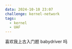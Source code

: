 ```yaml
---
data: 2024-10-10 23:07
challenge: kernel-network
tags:
  - kernel
  - UAF
---
```


喜欢我上古入门题 babydriver 吗
